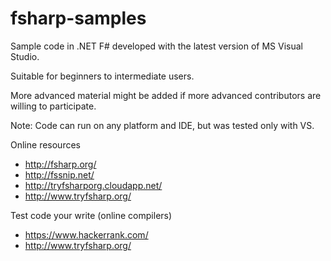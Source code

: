 fsharp-samples
==============

Sample code in .NET F# developed with the latest version of MS Visual Studio.

Suitable for beginners to intermediate users.

More advanced material might be added if more advanced contributors are willing to participate.

Note: Code can run on any platform and IDE, but was tested only with VS.

Online resources
* http://fsharp.org/
* http://fssnip.net/
* http://tryfsharporg.cloudapp.net/
* http://www.tryfsharp.org/

Test code your write (online compilers)
* https://www.hackerrank.com/
* http://www.tryfsharp.org/

